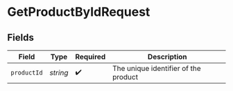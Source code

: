 # GetProductByIdRequest


## Fields

| Field                                | Type                                 | Required                             | Description                          |
| ------------------------------------ | ------------------------------------ | ------------------------------------ | ------------------------------------ |
| `productId`                          | *string*                             | :heavy_check_mark:                   | The unique identifier of the product |